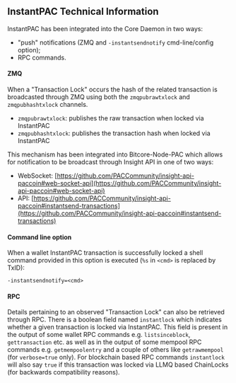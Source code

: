 ## InstantPAC Technical Information

InstantPAC has been integrated into the Core Daemon in two ways:
* "push" notifications (ZMQ and `-instantsendnotify` cmd-line/config option);
* RPC commands.

#### ZMQ

When a "Transaction Lock" occurs the hash of the related transaction is broadcasted through ZMQ using both the `zmqpubrawtxlock` and `zmqpubhashtxlock` channels.

* `zmqpubrawtxlock`: publishes the raw transaction when locked via InstantPAC
* `zmqpubhashtxlock`: publishes the transaction hash when locked via InstantPAC

This mechanism has been integrated into Bitcore-Node-PAC which allows for notification to be broadcast through Insight API in one of two ways:
* WebSocket: [https://github.com/PACCommunity/insight-api-paccoin#web-socket-api](https://github.com/PACCommunity/insight-api-paccoin#web-socket-api)
* API: [https://github.com/PACCommunity/insight-api-paccoin#instantsend-transactions](https://github.com/PACCommunity/insight-api-paccoin#instantsend-transactions)

#### Command line option

When a wallet InstantPAC transaction is successfully locked a shell command provided in this option is executed (`%s` in `<cmd>` is replaced by TxID):

```
-instantsendnotify=<cmd>
```

#### RPC

Details pertaining to an observed "Transaction Lock" can also be retrieved through RPC. There is a boolean field named `instantlock` which indicates whether a given transaction is locked via InstantPAC. This field is present in the output of some wallet RPC commands e.g. `listsinceblock`, `gettransaction` etc. as well as in the output of some mempool RPC commands e.g. `getmempoolentry` and a couple of others like `getrawmempool` (for `verbose=true` only). For blockchain based RPC commands `instantlock` will also say `true` if this transaction was locked via LLMQ based ChainLocks (for backwards compatibility reasons).
